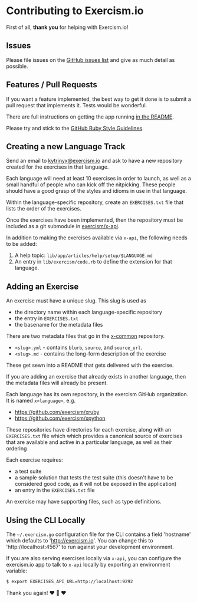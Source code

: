 # Contributing to Exercism.io

First of all, **thank you** for helping with Exercism.io!

## Issues

Please file issues on the [GitHub issues list](https://github.com/exercism/exercism.io/issues) and give as much detail as possible.

## Features / Pull Requests

If you want a feature implemented, the best way to get it done is to submit a pull request that implements it. Tests would be wonderful.

There are full instructions on getting the app running [in the README](https://github.com/exercism/exercism.io/blob/master/README.md).

Please try and stick to the [GitHub Ruby Style Guidelines](https://github.com/styleguide/ruby).

## Creating a new Language Track

Send an email to kytrinyx@exercism.io and ask to have a new repository created
for the exercises in that language.

Each language will need at least 10 exercises in order to launch, as well as a
small handful of people who can kick off the nitpicking. These people should
have a good grasp of the styles and idioms in use in that language.

Within the language-specific repository, create an `EXERCISES.txt` file that
lists the order of the exercises.

Once the exercises have been implemented, then the repository must be included
as a git submodule in [exercism/x-api](https://github.com/exercism/x-api).

In addition to making the exercises available via `x-api`, the following needs
to be added:

1. A help topic: `lib/app/articles/help/setup/$LANGUAGE.md`
2. An entry in `lib/exercism/code.rb` to define the extension for that language.

## Adding an Exercise

An exercise must have a unique slug. This slug is used as

* the directory name within each language-specific repository
* the entry in `EXERCISES.txt`
* the basename for the metadata files

There are two metadata files that go in the
[x-common](https://github.com/exercism/x-common) repository.

* `<slug>.yml` - contains `blurb`, `source`, and `source_url`.
* `<slug>.md` - contains the long-form description of the exercise

These get sewn into a README that gets delivered with the exercise.

If you are adding an exercise that already exists in another language, then
the metadata files will already be present.

Each language has its own repository, in the exercism GitHub organization. It
is named `x<language>`, e.g.

* https://github.com/exercism/xruby
* https://github.com/exercism/xpython

These repositories have directories for each exercise, along with an
`EXERCISES.txt` file which which provides a canonical source of exercises that
are available and active in a particular language, as well as their ordering

Each exercise requires:

- a test suite
- a sample solution that tests the test suite (this doesn't have to be
  considered good code, as it will not be exposed in the application)
- an entry in the `EXERCISES.txt` file

An exercise may have supporting files, such as type definitions.

## Using the CLI Locally

The `~/.exercism.go` configuration file for the CLI contains a field
'hostname' which defaults to 'http://exercism.io'. You can change this to
'http://localhost:4567' to run against your development environment.

If you are also serving exercises locally via `x-api`, you can configure the
exercism.io app to talk to `x-api` locally by exporting an environment
variable:

```bash
$ export EXERCISES_API_URL=http://localhost:9292
```

Thank you again!
:heart: :sparkling_heart: :heart:
